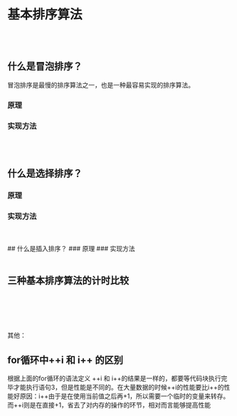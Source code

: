 # 基本排序算法
<br/>
<br/>

## 什么是冒泡排序？
冒泡排序是最慢的排序算法之一，也是一种最容易实现的排序算法。
### 原理
### 实现方法
<br/>
<br/>

## 什么是选择排序？
### 原理
### 实现方法
<br/>
<br/>
## 什么是插入排序？
### 原理
### 实现方法
<br/>
<br/>

## 三种基本排序算法的计时比较

<br/>
<br/>
<br/>
<br/>


其他：
## for循环中++i 和 i++ 的区别
根据上面的for循环的语法定义 ++i 和 i++的结果是一样的，都要等代码块执行完毕才能执行语句3，但是性能是不同的。在大量数据的时候++i的性能要比i++的性能好原因：i++由于是在使用当前值之后再+1，所以需要一个临时的变量来转存。而++i则是在直接+1，省去了对内存的操作的环节，相对而言能够提高性能